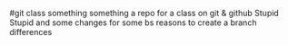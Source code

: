 #git class
something something
a repo for a class on git & github
Stupid Stupid
and some changes for some bs reasons to create a branch differences